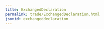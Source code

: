 ```yaml
---
title: ExchangedDeclaration
permalink: trade/ExchangedDeclaration.html
jsonid: exchangeddeclaration
---
```

